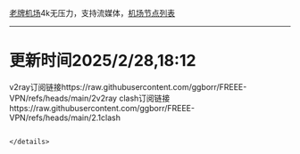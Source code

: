 
[老牌机场](https://www.linghunyun.com/#/register?code=KBcl8cHj)4k无压力，支持流媒体，[机场节点列表](https://github.com/ggborr/FREEE-VPN/blob/main/%E7%81%B5%E9%AD%82%E4%BA%91%E8%8A%82%E7%82%B9.pdf)
****

# 更新时间2025/2/28,18:12
v2ray订阅链接https://raw.githubusercontent.com/ggborr/FREEE-VPN/refs/heads/main/2v2ray
clash订阅链接https://raw.githubusercontent.com/ggborr/FREEE-VPN/refs/heads/main/2.1clash




```

</details>

 
